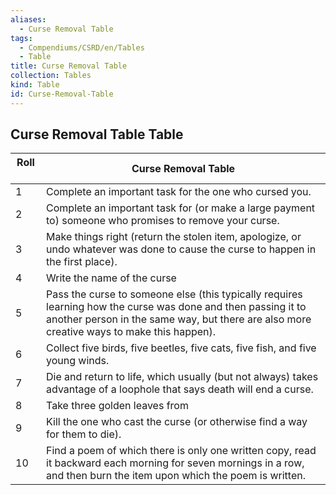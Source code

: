 ```yaml
---
aliases:
  - Curse Removal Table
tags:
  - Compendiums/CSRD/en/Tables
  - Table
title: Curse Removal Table
collection: Tables
kind: Table
id: Curse-Removal-Table
---
```

## Curse Removal Table Table  
| Roll &nbsp; &nbsp; | Curse Removal Table                                                                                                                                                                                        |
| ------------------ | ---------------------------------------------------------------------------------------------------------------------------------------------------------------------------------------------------------- |
| 1                  | Complete an important task for the one who cursed you.                                                                                                                                                     |
| 2                  | Complete an important task for (or make a large payment to) someone who promises to remove your curse.                                                                                                     |
| 3                  | Make things right (return the stolen item, apologize, or undo whatever was done to cause the curse to happen in the first place).                                                                          |
| 4                  | Write the name of the curse                                                                                                                                                                                |
| 5                  | Pass the curse to someone else (this typically requires learning how the curse was done and then passing it to another person in the same way, but there are also more creative ways to make this happen). |
| 6                  | Collect five birds, five beetles, five cats, five fish, and five young winds.                                                                                                                              |
| 7                  | Die and return to life, which usually (but not always) takes advantage of a loophole that says death will end a curse.                                                                                     |
| 8                  | Take three golden leaves from                                                                                                                                                                              |
| 9                  | Kill the one who cast the curse (or otherwise find a way for them to die).                                                                                                                                 |
| 10                 | Find a poem of which there is only one written copy, read it backward each morning for seven mornings in a row, and then burn the item upon which the poem is written.                                     |
